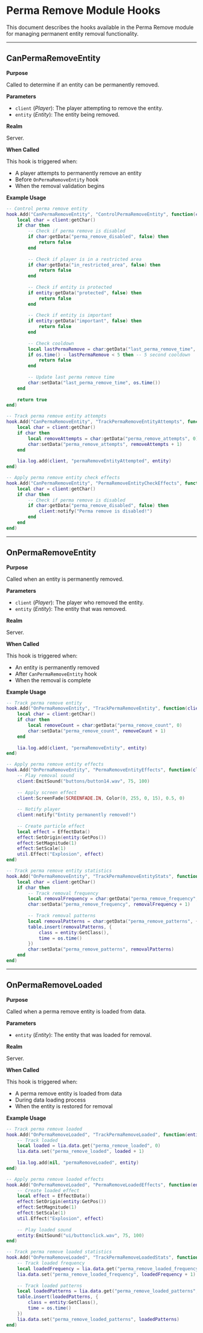 # Perma Remove Module Hooks

This document describes the hooks available in the Perma Remove module for managing permanent entity removal functionality.

---

## CanPermaRemoveEntity

**Purpose**

Called to determine if an entity can be permanently removed.

**Parameters**

* `client` (*Player*): The player attempting to remove the entity.
* `entity` (*Entity*): The entity being removed.

**Realm**

Server.

**When Called**

This hook is triggered when:
- A player attempts to permanently remove an entity
- Before `OnPermaRemoveEntity` hook
- When the removal validation begins

**Example Usage**

```lua
-- Control perma remove entity
hook.Add("CanPermaRemoveEntity", "ControlPermaRemoveEntity", function(client, entity)
    local char = client:getChar()
    if char then
        -- Check if perma remove is disabled
        if char:getData("perma_remove_disabled", false) then
            return false
        end
        
        -- Check if player is in a restricted area
        if char:getData("in_restricted_area", false) then
            return false
        end
        
        -- Check if entity is protected
        if entity:getData("protected", false) then
            return false
        end
        
        -- Check if entity is important
        if entity:getData("important", false) then
            return false
        end
        
        -- Check cooldown
        local lastPermaRemove = char:getData("last_perma_remove_time", 0)
        if os.time() - lastPermaRemove < 5 then -- 5 second cooldown
            return false
        end
        
        -- Update last perma remove time
        char:setData("last_perma_remove_time", os.time())
    end
    
    return true
end)

-- Track perma remove entity attempts
hook.Add("CanPermaRemoveEntity", "TrackPermaRemoveEntityAttempts", function(client, entity)
    local char = client:getChar()
    if char then
        local removeAttempts = char:getData("perma_remove_attempts", 0)
        char:setData("perma_remove_attempts", removeAttempts + 1)
    end
    
    lia.log.add(client, "permaRemoveEntityAttempted", entity)
end)

-- Apply perma remove entity check effects
hook.Add("CanPermaRemoveEntity", "PermaRemoveEntityCheckEffects", function(client, entity)
    local char = client:getChar()
    if char then
        -- Check if perma remove is disabled
        if char:getData("perma_remove_disabled", false) then
            client:notify("Perma remove is disabled!")
        end
    end
end)
```

---

## OnPermaRemoveEntity

**Purpose**

Called when an entity is permanently removed.

**Parameters**

* `client` (*Player*): The player who removed the entity.
* `entity` (*Entity*): The entity that was removed.

**Realm**

Server.

**When Called**

This hook is triggered when:
- An entity is permanently removed
- After `CanPermaRemoveEntity` hook
- When the removal is complete

**Example Usage**

```lua
-- Track perma remove entity
hook.Add("OnPermaRemoveEntity", "TrackPermaRemoveEntity", function(client, entity)
    local char = client:getChar()
    if char then
        local removeCount = char:getData("perma_remove_count", 0)
        char:setData("perma_remove_count", removeCount + 1)
    end
    
    lia.log.add(client, "permaRemoveEntity", entity)
end)

-- Apply perma remove entity effects
hook.Add("OnPermaRemoveEntity", "PermaRemoveEntityEffects", function(client, entity)
    -- Play removal sound
    client:EmitSound("buttons/button14.wav", 75, 100)
    
    -- Apply screen effect
    client:ScreenFade(SCREENFADE.IN, Color(0, 255, 0, 15), 0.5, 0)
    
    -- Notify player
    client:notify("Entity permanently removed!")
    
    -- Create particle effect
    local effect = EffectData()
    effect:SetOrigin(entity:GetPos())
    effect:SetMagnitude(1)
    effect:SetScale(1)
    util.Effect("Explosion", effect)
end)

-- Track perma remove entity statistics
hook.Add("OnPermaRemoveEntity", "TrackPermaRemoveEntityStats", function(client, entity)
    local char = client:getChar()
    if char then
        -- Track removal frequency
        local removalFrequency = char:getData("perma_remove_frequency", 0)
        char:setData("perma_remove_frequency", removalFrequency + 1)
        
        -- Track removal patterns
        local removalPatterns = char:getData("perma_remove_patterns", {})
        table.insert(removalPatterns, {
            class = entity:GetClass(),
            time = os.time()
        })
        char:setData("perma_remove_patterns", removalPatterns)
    end
end)
```

---

## OnPermaRemoveLoaded

**Purpose**

Called when a perma remove entity is loaded from data.

**Parameters**

* `entity` (*Entity*): The entity that was loaded for removal.

**Realm**

Server.

**When Called**

This hook is triggered when:
- A perma remove entity is loaded from data
- During data loading process
- When the entity is restored for removal

**Example Usage**

```lua
-- Track perma remove loaded
hook.Add("OnPermaRemoveLoaded", "TrackPermaRemoveLoaded", function(entity)
    -- Track loaded
    local loaded = lia.data.get("perma_remove_loaded", 0)
    lia.data.set("perma_remove_loaded", loaded + 1)
    
    lia.log.add(nil, "permaRemoveLoaded", entity)
end)

-- Apply perma remove loaded effects
hook.Add("OnPermaRemoveLoaded", "PermaRemoveLoadedEffects", function(entity)
    -- Create loaded effect
    local effect = EffectData()
    effect:SetOrigin(entity:GetPos())
    effect:SetMagnitude(1)
    effect:SetScale(1)
    util.Effect("Explosion", effect)
    
    -- Play loaded sound
    entity:EmitSound("ui/buttonclick.wav", 75, 100)
end)

-- Track perma remove loaded statistics
hook.Add("OnPermaRemoveLoaded", "TrackPermaRemoveLoadedStats", function(entity)
    -- Track loaded frequency
    local loadedFrequency = lia.data.get("perma_remove_loaded_frequency", 0)
    lia.data.set("perma_remove_loaded_frequency", loadedFrequency + 1)
    
    -- Track loaded patterns
    local loadedPatterns = lia.data.get("perma_remove_loaded_patterns", {})
    table.insert(loadedPatterns, {
        class = entity:GetClass(),
        time = os.time()
    })
    lia.data.set("perma_remove_loaded_patterns", loadedPatterns)
end)
```
